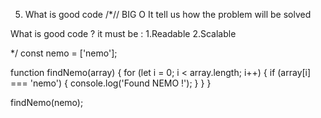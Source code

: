 005. What is good code
/*// BIG O
It tell us how the problem will be solved 

What is good code ? it must be :
1.Readable
2.Scalable


*/
const nemo = ['nemo'];

function findNemo(array) {
  for (let i = 0; i < array.length; i++) {
    if (array[i] === 'nemo') {
        console.log('Found NEMO !');
      }
  }
}

findNemo(nemo);  

